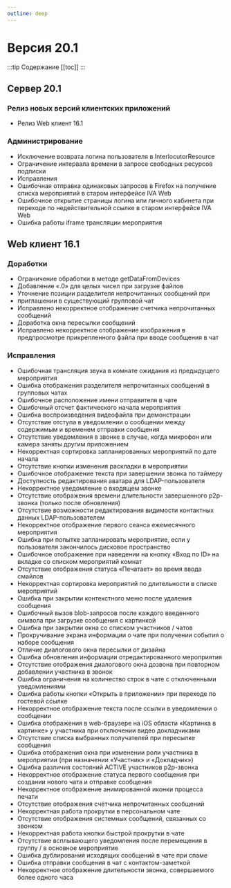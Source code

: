 ```yaml
---
outline: deep
---
```


# Версия 20.1

:::tip Содержание
[[toc]]
:::

## Сервер 20.1

### Релиз новых версий клиентских приложений

- Релиз Web клиент 16.1

### Администрирование

- Исключение возврата логина пользователя в InterlocutorResource
- Ограничение интервала времени в запросе свободных ресурсов подписки
- Исправления
- Ошибочная отправка одинаковых запросов в Firefox на получение списка мероприятий в старом интерфейсе IVA Web
- Ошибочное открытие страницы логина или личного кабинета при переходе по недействительной ссылке в старом интерфейсе IVA Web
- Ошибка работы iframe трансляции мероприятия

## Web клиент 16.1

### Доработки

- Ограничение обработки в методе getDataFromDevices
- Добавление «.0» для целых чисел при загрузке файлов
- Уточнение позиции разделителя непрочитанных сообщений при
- приглашении в существующий групповой чат
- Исправлено некорректное отображение счетчика непрочитанных сообщений
- Доработка окна пересылки сообщений
- Исправлено некорректное отображение изображения в предпросмотре прикрепленного файла при вводе сообщения в чат

### Исправления

- Ошибочная трансляция звука в комнате ожидания из предыдущего мероприятия
- Ошибка отображения разделителя непрочитанных сообщений в групповых чатах
- Ошибочное расположение имени отправителя в чате
- Ошибочный отсчет фактического начала мероприятия
- Ошибка воспроизведения видеофайла при демонстрации
- Отсутствие отступа в уведомлении о сообщении между содержимым и временем отправки сообщения
- Отсутствие уведомления в звонке в случае, когда микрофон или камера заняты другим приложением
- Некорректная сортировка запланированных мероприятий по дате начала
- Отсутствие кнопки изменения раскладки в мероприятии
- Ошибочное отображение текста при завершении звонка по таймеру
- Доступность редактирования аватара для LDAP-пользователя
- Некорректное уведомление о входящем звонке
- Отсутствие отображения времени длительности завершенного p2p-звонка (только после обновления)
- Отсутствие возможности редактирования видимости контактных данных LDAP-пользователем
- Некорректное отображение первого сеанса ежемесячного мероприятия
- Ошибка при попытке запланировать мероприятие, если у пользователя закончилось дисковое пространство
- Ошибочное отображение при наведении на кнопку «Вход по ID» на вкладке со списком мероприятий комнат
- Отсутствие отображения статуса «Печатает» во время ввода смайлов
- Некорректная сортировка мероприятий по длительности в списке мероприятий
- Ошибка при закрытии контекстного меню после удаления сообщения
- Ошибочный вызов blob-запросов после каждого введенного символа при загрузке сообщения с картинкой
- Ошибка при закрытии окна со списком участников / чатов
- Прокручивание экрана информации о чате при получении события о наборе сообщения
- Отличие диалогового окна пересылки от дизайна
- Ошибка обновления информации отредактированного мероприятия
- Отсутствие отображения диалогового окна дозвона при повторном добавлении участника в звонок
- Ошибка ограничения на количество строк в чате с отключенными уведомлениями
- Ошибка работы кнопки «Открыть в приложении» при переходе по гостевой ссылке
- Некорректное отображение текста после ссылки в уведомлении о сообщении
- Ошибка отображения в web-браузере на iOS области «Картинка в картинке» у участника при отключении видео докладчиками
- Отсутствие списка выбранных получателей при пересылке сообщения
- Ошибка отображения окна при изменении роли участника в мероприятии (при назначении «Участник» и «Докладчик»)
- Ошибка различия состояний ACTIVE участников р2р-звонка
- Некорректное отображение статуса первого сообщения при создании нового чата и отправке сообщения
- Некорректное отображение анимированной иконки процесса печати
- Отсутствие отображения счётчика непрочитанных сообщений
- Некорректная работа прокрутки в персональном чате
- Отсутствие отображения системных сообщений, связанных со звонком
- Некорректная работа кнопки быстрой прокрутки в чате
- Отсутствие всплывающего уведомления после перемещения в группу / в основное мероприятие
- Ошибка дублирования исходящих сообщений в чате при спаме
- Ошибка отправки сообщения в чат с контактом-заметкой
- Некорректное отображение длительности звонка, совершаемого более одного часа
